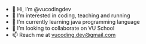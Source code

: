 - 👋 Hi, I’m @vucodingdev
- 👀 I’m interested in coding, teaching and running
- 🌱 I’m currently learning java programming language
- 💞️ I’m looking to collaborate on VU School
- 📫 Reach me at vucoding.dev@gmail.com
